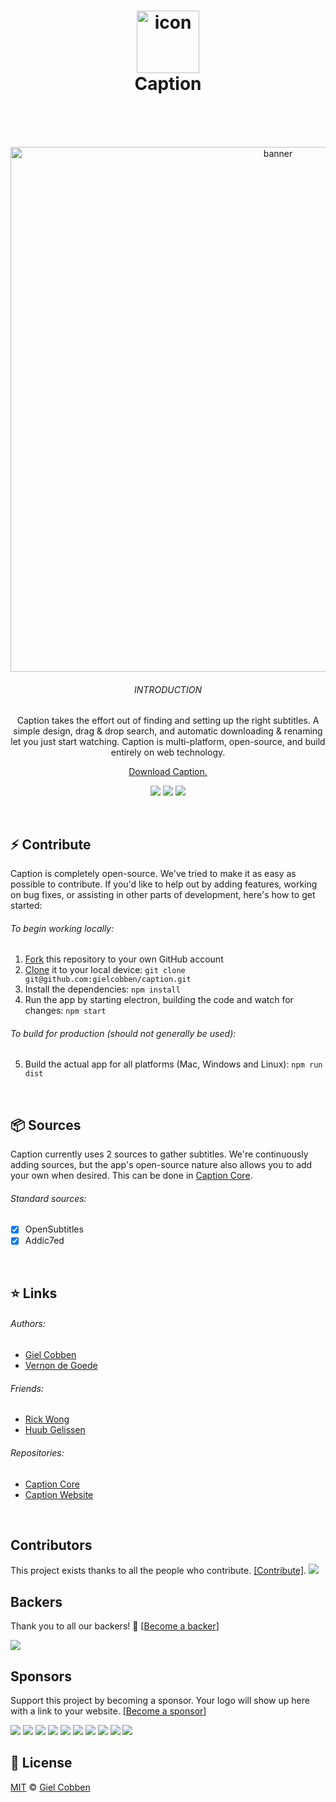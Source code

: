 <h1 align="center">
  <img src="https://gielcobben.com/github/caption/icon_256x256.png?v=2" width="100" alt="icon" draggable="false"><br>
  Caption
  <br>
  <br>
</h1>

<br>

<p align="center">  
  <img src="https://gielcobben.com/github/caption/github_cover.png" width="840" alt="banner" draggable="false">
  <br>
  <h6 align="center">INTRODUCTION</h6>
  <p align="center">Caption takes the effort out of finding and setting up the right subtitles. A simple design, drag & drop search, and automatic downloading & renaming let you just start watching. Caption is multi-platform, open-source, and build entirely on web technology.</p>
 <p align="center"><a href="https://getcaption.co">Download Caption.</a></p>
 <p align="center"><a href="https://getcaption.co"><a href="#backers" alt="sponsors on Open Collective"><img src="https://opencollective.com/caption/backers/badge.svg" /></a> <a href="#sponsors" alt="Sponsors on Open Collective"><img src="https://opencollective.com/caption/sponsors/badge.svg" /></a> <img src="https://img.shields.io/github/downloads/gielcobben/Caption/total.svg" /></a></p>
</p>

<br>

## ⚡️ Contribute
Caption is completely open-source. We've tried to make it as easy as possible to contribute. If you'd like to help out by adding features, working on bug fixes, or assisting in other parts of development, here's how to get started:

###### To begin working locally:
1. [Fork](https://help.github.com/articles/fork-a-repo/) this repository to your own GitHub account
2. [Clone](https://help.github.com/articles/cloning-a-repository/) it to your local device: `git clone git@github.com:gielcobben/caption.git`
3. Install the dependencies: `npm install`
4. Run the app by starting electron, building the code and watch for changes: `npm start`
###### To build for production (should not generally be used):
5. Build the actual app for all platforms (Mac, Windows and Linux): `npm run dist`

<br>

## 📦 Sources
Caption currently uses 2 sources to gather subtitles. We're continuously adding sources, but the app's open-source nature also allows you to add your own when desired. This can be done in [Caption Core](https://github.com/gielcobben/caption-core).

###### Standard sources:
- [x] OpenSubtitles
- [x] Addic7ed

<br>

## ⭐️ Links

###### Authors:
- [Giel Cobben](https://github.com/gielcobben)
- [Vernon de Goede](https://github.com/vernondegoede)

###### Friends:
- [Rick Wong](https://github.com/RickWong)
- [Huub Gelissen](https://twitter.com/gelissenhuub)

###### Repositories:
- [Caption Core](https://github.com/gielcobben/caption-core)
- [Caption Website](https://github.com/gielcobben/getcaption.co)

<br>

## Contributors

This project exists thanks to all the people who contribute. [[Contribute]](CONTRIBUTING.md).
<a href="graphs/contributors"><img src="https://opencollective.com/caption/contributors.svg?width=890" /></a>


## Backers

Thank you to all our backers! 🙏 [[Become a backer](https://opencollective.com/caption#backer)]

<a href="https://opencollective.com/caption#backers" target="_blank"><img src="https://opencollective.com/caption/backers.svg?width=890"></a>


## Sponsors

Support this project by becoming a sponsor. Your logo will show up here with a link to your website. [[Become a sponsor](https://opencollective.com/caption#sponsor)]

<a href="https://opencollective.com/caption/sponsor/0/website" target="_blank"><img src="https://opencollective.com/caption/sponsor/0/avatar.svg"></a>
<a href="https://opencollective.com/caption/sponsor/1/website" target="_blank"><img src="https://opencollective.com/caption/sponsor/1/avatar.svg"></a>
<a href="https://opencollective.com/caption/sponsor/2/website" target="_blank"><img src="https://opencollective.com/caption/sponsor/2/avatar.svg"></a>
<a href="https://opencollective.com/caption/sponsor/3/website" target="_blank"><img src="https://opencollective.com/caption/sponsor/3/avatar.svg"></a>
<a href="https://opencollective.com/caption/sponsor/4/website" target="_blank"><img src="https://opencollective.com/caption/sponsor/4/avatar.svg"></a>
<a href="https://opencollective.com/caption/sponsor/5/website" target="_blank"><img src="https://opencollective.com/caption/sponsor/5/avatar.svg"></a>
<a href="https://opencollective.com/caption/sponsor/6/website" target="_blank"><img src="https://opencollective.com/caption/sponsor/6/avatar.svg"></a>
<a href="https://opencollective.com/caption/sponsor/7/website" target="_blank"><img src="https://opencollective.com/caption/sponsor/7/avatar.svg"></a>
<a href="https://opencollective.com/caption/sponsor/8/website" target="_blank"><img src="https://opencollective.com/caption/sponsor/8/avatar.svg"></a>
<a href="https://opencollective.com/caption/sponsor/9/website" target="_blank"><img src="https://opencollective.com/caption/sponsor/9/avatar.svg"></a>



## 🔑 License

[MIT](https://github.com/gielcobben/Caption/blob/master/LICENSE) © [Giel Cobben](https://twitter.com/gielcobben)